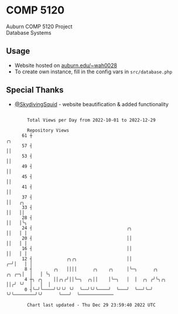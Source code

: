 # COMP 5120
Auburn COMP 5120 Project  
Database Systems

## Usage
- Website hosted on [auburn.edu/~wah0028](https://webhome.auburn.edu/~wah0028/)
- To create own instance, fill in the config vars in `src/database.php`

## Special Thanks
- [@SkydivingSquid](https://github.com/SkydivingSquid) - website beautification & added functionality

```

        Total Views per Day from 2022-10-01 to 2022-12-29

        Repository Views
      61 ┼                                                                   ╭╮
      57 ┤                                                                   ││
      53 ┤                                                                   ││
      49 ┤                                                                   ││
      45 ┤                                                                   ││
      41 ┤                                                                   ││
      37 ┤                                                                   ││   ╭╮
      33 ┤                                                                   ││   ││
      28 ┤                                                                   ││   │╰╮
      24 ┤                                    ╭╮                             ││   │ │
      20 ┤                                    ││                             ││   │ │
      16 ┤                                    ││                             ││   │ │
      12 ┤             ╭╮╭╮                   ││                           ╭─╯│   │ │
       8 ┤        ╭╮   ││││      ╭╮    ╭╮     │╰─╮      ╭╮           ╭╮ ╭─╮│  │   │ ╰╮
       4 ┼╮ ╭╮    ││╭╮╭╯││╰─╮  ╭╮││    │╰─╮   │  │  ╭╮ ╭╯╰╮╭╮        ││╭╯ ╰╯  │   │  │
       0 ┤╰─╯╰────╯╰╯╰╯ ╰╯  ╰──╯╰╯╰────╯  ╰───╯  ╰──╯╰─╯  ╰╯╰────────╯╰╯      ╰───╯  ╰─────────────

        Chart last updated - Thu Dec 29 23:59:40 2022 UTC
        
```
